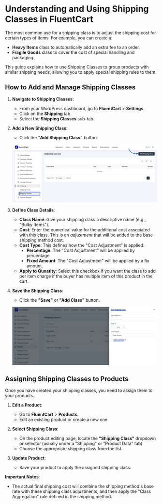 # Understanding and Using Shipping Classes in FluentCart

The most common use for a shipping class is to adjust the shipping cost for certain types of items. For example, you can create a:

* **Heavy Items** class to automatically add an extra fee to an order.
* **Fragile Goods** class to cover the cost of special handling and packaging.

This guide explains how to use Shipping Classes to group products with similar shipping needs, allowing you to apply special shipping rules to them.

## How to Add and Manage Shipping Classes

1.  **Navigate to Shipping Classes**:
    * From your WordPress dashboard, go to **FluentCart** > **Settings**.
    * Click on the **Shipping** tab.
    * Select the **Shipping Classes** sub-tab.


2.  **Add a New Shipping Class**:
    * Click the **"Add Shipping Class"** button.

            

    ![Screenshot of Shipping Classes](/guide/public/images/shipping/understanding-shipping-classes/shipping-classes-1.png)


3.  **Define Class Details**:
    * **Class Name**: Give your shipping class a descriptive name (e.g., "Bulky Items").
    * **Cost**: Enter the numerical value for the additional cost associated with this class. This is an *adjustment* that will be added to the base shipping method cost.
    * **Cost Type**: This defines how the "Cost Adjustment" is applied:
        * **Percentage**: The "Cost Adjustment" will be applied by percentage.
        * **Fixed Amount**: The "Cost Adjustment" will be applied by a fix amount.
     * **Apply to Qunatity**: Select this checkbox if you want the class to add per item charge if the buyer has multiple item of this product in the cart.

4.  **Save the Shipping Class**:
    * Click the **"Save"** or **"Add Class"** button.

     ![Screenshot of Shipping Classes](/guide/public/images/shipping/understanding-shipping-classes/shipping-classes-2.png)

## Assigning Shipping Classes to Products

Once you have created your shipping classes, you need to assign them to your products.

1.  **Edit a Product**:
    * Go to **FluentCart** > **Products**.
    * Edit an existing product or create a new one.

2.  **Select Shipping Class**:
    * On the product editing page, locate the **"Shipping Class"** dropdown or selector (usually under a "Shipping" or "Product Data" tab).
    * Choose the appropriate shipping class from the list.


3.  **Update Product**:
    * Save your product to apply the assigned shipping class.


**Important Notes**:
* The actual final shipping cost will combine the shipping method's base rate with these shipping class adjustments, and then apply the "Class Aggregation" rule defined in the shipping method.
